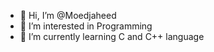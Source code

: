 - 👋 Hi, I’m @Moedjaheed
- 👀 I’m interested in Programming
- 🌱 I’m currently learning C and C++ language

<!---
Moedjaheed/Moedjaheed is a ✨ special ✨ repository because its `README.md` (this file) appears on your GitHub profile.
You can click the Preview link to take a look at your changes.
--->
